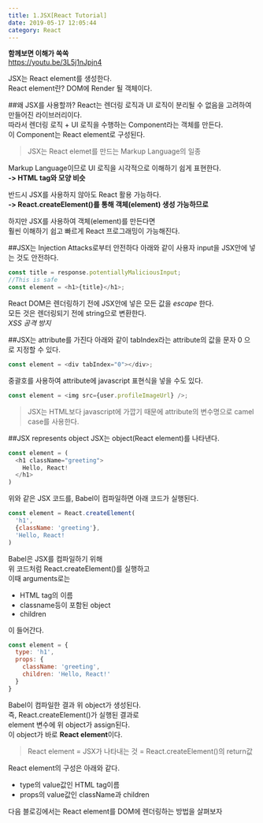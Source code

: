 ```yaml
---
title: 1.JSX[React Tutorial]
date: 2019-05-17 12:05:44
category: React
---
```

**함께보면 이해가 쏙쏙**  
https://youtu.be/3L5j1nJpjn4

JSX는 React element를 생성한다.  
React element란? DOM에 Render 될 객체이다.  

##왜 JSX를 사용할까?
React는 렌더링 로직과 UI 로직이 분리될 수 없음을 고려하여 만들어진 라이브러리이다.  
따라서 렌더링 로직 + UI 로직을 수행하는 Component라는 객체를 만든다.  
이 Component는 React element로 구성된다.  

> JSX는 React elemet를 만드는 Markup Language의 일종

Markup Language이므로 UI 로직을 시각적으로 이해하기 쉽게 표현한다.  
**-> HTML tag와 모양 비슷**  
  
반드시 JSX를 사용하지 않아도 React 활용 가능하다.  
**-> React.createElement()를 통해 객체(element) 생성 가능하므로**  
  
하지만 JSX를 사용하여 객체(element)를 만든다면  
훨씬 이해하기 쉽고 빠르게 React 프로그래밍이 가능해진다.  

##JSX는 Injection Attacks로부터 안전하다
아래와 같이 사용자 input을 JSX안에 넣는 것도 안전하다.

```js
const title = response.potentiallyMaliciousInput;
//This is safe
const element = <h1>{title}</h1>;
```

React DOM은 렌더링하기 전에 JSX안에 넣은 모든 값을 _escape_ 한다.  
모든 것은 렌더링되기 전에 string으로 변환한다.  
_XSS 공격 방지_

##JSX는 attribute를 가진다
아래와 같이 tabIndex라는 attribute의 값을 문자 0 으로 지정할 수 있다.

```js
const element = <div tabIndex="0"></div>;
```

중괄호를 사용하여 attribute에 javascript 표현식을 넣을 수도 있다.

```js
const element = <img src={user.profileImageUrl} />;
```

>JSX는 HTML보다 javascript에 가깝기 때문에
attribute의 변수명으로 camel case를 사용한다.  

##JSX represents object
JSX는 object(React element)를 나타낸다.  

```js
const element = (
  <h1 className="greeting">
    Hello, React!
  </h1>
)
```

위와 같은 JSX 코드를, Babel이 컴파일하면 아래 코드가 실행된다.  

```js
const element = React.createElement(
  'h1',
  {className: 'greeting'},
  'Hello, React!
)
```

Babel은 JSX를 컴파일하기 위해  
위 코드처럼 React.createElement()를 실행하고  
이때 arguments로는  

- HTML tag의 이름
- classname등이 포함된 object
- children

이 들어간다.  

```js  
const element = {
  type: 'h1',
  props: {
    className: 'greeting',
    children: 'Hello, React!'
  }
}
```

Babel이 컴파일한 결과 위 object가 생성된다.  
즉, React.createElement()가 실행된 결과로  
element 변수에 위 object가 assign된다.  
이 object가 바로 **React element**이다.  
> React element = JSX가 나타내는 것 = React.createElement()의 return값

React element의 구성은 아래와 같다.  

- type의 value값인 HTML tag이름
- props의 value값인 className과 children
  
다음 블로깅에서는 React element를 DOM에 렌더링하는 방법을 살펴보자